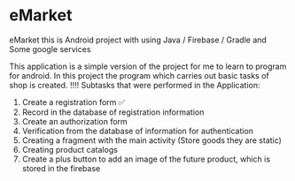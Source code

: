 # eMarket
eMarket this is Android project with using Java / Firebase / Gradle and Some google services 

This application is a simple version of the project for me to learn to program for android. In this project the program which carries out basic tasks of shop is created.
!!!! Subtasks that were performed in the Application:
1) Create a registration form :white_check_mark:
2) Record in the database of registration information
3) Create an authorization form
4) Verification from the database of information for authentication
5) Creating a fragment with the main activity (Store goods they are static)
6) Creating product catalogs
7) Create a plus button to add an image of the future product, which is stored in the firebase

